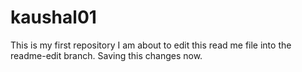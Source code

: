 # kaushal01
This is my first repository
I am about to edit this read me file into the readme-edit branch.
Saving this changes now.
